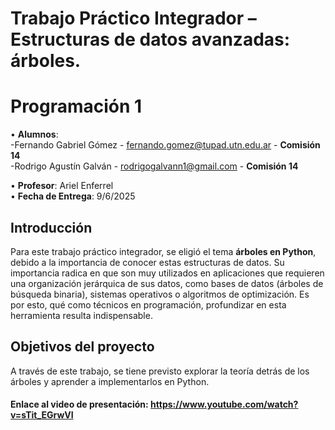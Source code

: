 # Trabajo Práctico Integrador – Estructuras de datos avanzadas: árboles.
# Programación 1

•	**Alumnos**:  
-Fernando Gabriel Gómez - fernando.gomez@tupad.utn.edu.ar - **Comisión 14**  
-Rodrigo Agustín Galván - rodrigogalvann1@gmail.com - **Comisión 14**
                
•	**Profesor**:  Ariel Enferrel  
•	**Fecha de Entrega**: 9/6/2025

## Introducción
Para este trabajo práctico integrador, se eligió el tema **árboles en Python**, debido a la importancia de conocer estas estructuras de datos.
Su importancia radica en que son muy utilizados en aplicaciones que requieren una organización jerárquica de sus datos, como bases de datos (árboles de búsqueda binaria), sistemas operativos o algoritmos de optimización.
Es por esto, qué como técnicos en programación, profundizar en esta herramienta resulta indispensable.


## Objetivos del proyecto
A través de este trabajo, se tiene previsto explorar la teoría detrás de los árboles y aprender a implementarlos en Python.

#### Enlace al video de presentación: https://www.youtube.com/watch?v=sTit_EGrwVI
